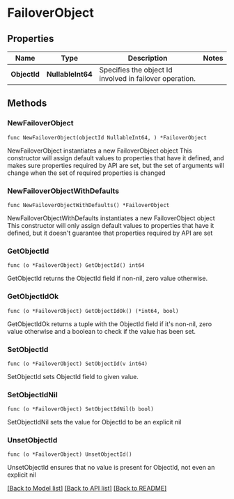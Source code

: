 # FailoverObject

## Properties

Name | Type | Description | Notes
------------ | ------------- | ------------- | -------------
**ObjectId** | **NullableInt64** | Specifies the object Id involved in failover operation. | 

## Methods

### NewFailoverObject

`func NewFailoverObject(objectId NullableInt64, ) *FailoverObject`

NewFailoverObject instantiates a new FailoverObject object
This constructor will assign default values to properties that have it defined,
and makes sure properties required by API are set, but the set of arguments
will change when the set of required properties is changed

### NewFailoverObjectWithDefaults

`func NewFailoverObjectWithDefaults() *FailoverObject`

NewFailoverObjectWithDefaults instantiates a new FailoverObject object
This constructor will only assign default values to properties that have it defined,
but it doesn't guarantee that properties required by API are set

### GetObjectId

`func (o *FailoverObject) GetObjectId() int64`

GetObjectId returns the ObjectId field if non-nil, zero value otherwise.

### GetObjectIdOk

`func (o *FailoverObject) GetObjectIdOk() (*int64, bool)`

GetObjectIdOk returns a tuple with the ObjectId field if it's non-nil, zero value otherwise
and a boolean to check if the value has been set.

### SetObjectId

`func (o *FailoverObject) SetObjectId(v int64)`

SetObjectId sets ObjectId field to given value.


### SetObjectIdNil

`func (o *FailoverObject) SetObjectIdNil(b bool)`

 SetObjectIdNil sets the value for ObjectId to be an explicit nil

### UnsetObjectId
`func (o *FailoverObject) UnsetObjectId()`

UnsetObjectId ensures that no value is present for ObjectId, not even an explicit nil

[[Back to Model list]](../README.md#documentation-for-models) [[Back to API list]](../README.md#documentation-for-api-endpoints) [[Back to README]](../README.md)


